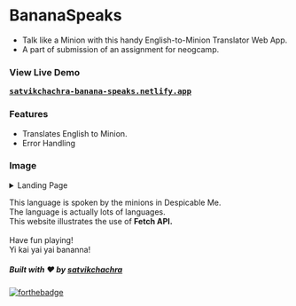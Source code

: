 # BananaSpeaks
* Talk like a Minion with this handy English-to-Minion Translator Web App.
* A part of submission of an assignment for neogcamp.

### View Live Demo
<pre><a href="https://satvikchachra-banana-speaks.netlify.app"><b>satvikchachra-banana-speaks.netlify.app</b></a></pre>

### Features
* Translates English to Minion.
* Error Handling

### Image
<details>
  <summary>Landing Page</summary>
    <img src="assets/webpage.PNG" height="400px">
</details>

This language is spoken by the minions in Despicable Me.
<br />
The language is actually lots of languages. 
<br />
This website illustrates the use of <b>Fetch API.</b>
<br />
<br />
Have fun playing!
<br />
Yi kai yai yai bananna! 

##### Built with ♥ by <a href="https://github.com/satvikchachra">satvikchachra</a>

[![forthebadge](https://forthebadge.com/images/badges/built-with-love.svg)](https://github.com/satvikchachra)
